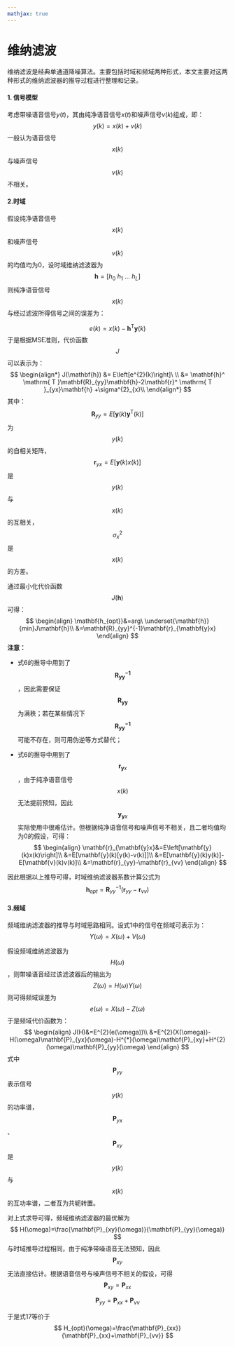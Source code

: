 ```yaml
---
mathjax: true
---
```


# 维纳滤波

维纳滤波是经典单通道降噪算法。主要包括时域和频域两种形式，本文主要对这两种形式的维纳滤波器的推导过程进行整理和记录。

#### 1. 信号模型

考虑带噪语音信号$y(t)$，其由纯净语音信号$x(t)$和噪声信号$v(k)$组成，即：
$$
y(k)=x(k)+v(k)
$$
一般认为语音信号$$x(k)$$与噪声信号$$v(k)$$不相关。

#### 2.时域

假设纯净语音信号$$x(k)$$和噪声信号$$v(k)$$的均值均为0，设时域维纳滤波器为
$$
\mathbf{h} =\left [ h_{0}\ h_{1}\ ... \ h_{L}  \right ]
$$
则纯净语音信号$$x(k)$$与经过滤波所得信号之间的误差为：

$$
e(k)=x(k)-\mathbf{h}^ \mathrm{ T }\mathbf{y} (k)
$$
于是根据MSE准则，代价函数$$J$$可以表示为：
$$
\begin{align*}
J(\mathbf{h}) &= E\left[e^{2}(k)\right]\ \\
                  &= \mathbf{h}^ \mathrm{ T }\mathbf{R}_{yy}\mathbf{h}-2\mathbf{r}^ \mathrm{ T }_{yx}\mathbf{h} +\sigma^{2}_{x}\\
\end{align*}
$$
其中：
$$
\mathbf{R}_{yy}=E\left[\mathbf{y}(k)\mathbf{y}^ \mathrm{ T }(k)\right]
$$
为$$y(k)$$的自相关矩阵，$$\mathbf{r}_{yx}=E\left[\mathbf{y}(k)x(k)\right]$$是$$y(k)$$与$$x(k)$$的互相关，$$\sigma^{2}_{x}$$是$$x(k)$$的方差。

通过最小化代价函数$$J(\mathbf{h})$$可得：
$$
\begin{align}
\mathbf{h_{opt}}&=arg\ \underset{\mathbf{h}}{min}J\mathbf{h}\\
&=\mathbf{R}_{yy}^{-1}\mathbf{r}_{\mathbf{y}x}
\end{align}
$$
**注意：**

* 式6的推导中用到了$$\mathbf{R_{yy}^{-1}}$$，因此需要保证$$\mathbf{R_{yy}}$$为满秩；若在某些情况下$$\mathbf{R_{yy}^{-1}}$$可能不存在，则可用伪逆等方式替代；

* 式6的推导中用到了$$\mathbf{r}_{\mathbf{y}x}$$，由于纯净语音信号$$x(k)$$无法提前预知，因此$$\mathbf{y}_{\mathbf{y}x}$$实际使用中很难估计。但根据纯净语音信号和噪声信号不相关，且二者均值均为0的假设，可得：
  $$
  \begin{align}
  \mathbf{r}_{\mathbf{y}x}&=E\left[\mathbf{y}(k)x(k)\right]\\
  &=E[\mathbf{y}(k)[y(k)-v(k)]]\\
  &=E[\mathbf{y}(k)y(k)]-E[\mathbf{v}(k)v(k)]\\
  &=\mathbf{r}_{yy}-\mathbf{r}_{vv}
  \end{align}
  $$

因此根据以上推导可得，时域维纳滤波器系数计算公式为
$$
\mathbf{h}_{opt}=\mathbf{R}_{yy}^{-1}(\mathbf{r}_{yy}-\mathbf{r}_{vv})
$$

#### 3.频域

频域维纳滤波器的推导与时域思路相同。设式1中的信号在频域可表示为：
$$
Y(\omega)=X(\omega)+V(\omega)
$$


假设频域维纳滤波器为$$H(\omega)$$，则带噪语音经过该滤波器后的输出为
$$
Z(\omega)=H(\omega)Y(\omega)
$$
则可得频域误差为
$$
e(\omega)=X(\omega)-Z(\omega)
$$
于是频域代价函数为：
$$
\begin{align}
J(H)&=E^{2}(e(\omega))\\
&=E^{2}(X(\omega))-H(\omega)\mathbf{P}_{yx}(\omega)-H^{*}(\omega)\mathbf{P}_{xy}+H^{2}(\omega)\mathbf{P}_{yy}(\omega)
\end{align}
$$
式中$$\mathbf{P}_{yy}$$表示信号$$y(k)$$的功率谱，$$\mathbf{P}_{yx}$$、$$\mathbf{P}_{xy}$$是$$y(k)$$与$$x(k)$$的互功率谱，二者互为共轭转置。

对上式求导可得，频域维纳滤波器的最优解为
$$
H(\omega)=\frac{\mathbf{P}_{xy}(\omega)}{\mathbf{P}_{yy}(\omega)}
$$
与时域推导过程相同，由于纯净带噪语音无法预知，因此$$\mathbf{P}_{xy}$$无法直接估计。根据语音信号与噪声信号不相关的假设，可得
$$
\mathbf{P}_{xy}=\mathbf{P}_{xx}
$$

$$
\mathbf{P}_{yy}=\mathbf{P}_{xx}+\mathbf{P}_{vv}
$$

于是式17等价于
$$
H_{opt}(\omega)=\frac{\mathbf{P}_{xx}}{\mathbf{P}_{xx}+\mathbf{P}_{vv}}
$$